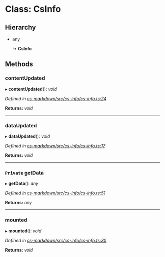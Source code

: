 # Class: CsInfo

## Hierarchy

* any

  ↳ **CsInfo**

## Methods

###  contentUpdated

▸ **contentUpdated**(): *void*

*Defined in [cs-markdown/src/cs-info/cs-info.ts:24](https://github.com/TNOCS/csnext/blob/99cbd46d/packages/cs-markdown/src/cs-info/cs-info.ts#L24)*

**Returns:** *void*

___

###  dataUpdated

▸ **dataUpdated**(): *void*

*Defined in [cs-markdown/src/cs-info/cs-info.ts:17](https://github.com/TNOCS/csnext/blob/99cbd46d/packages/cs-markdown/src/cs-info/cs-info.ts#L17)*

**Returns:** *void*

___

### `Private` getData

▸ **getData**(): *any*

*Defined in [cs-markdown/src/cs-info/cs-info.ts:51](https://github.com/TNOCS/csnext/blob/99cbd46d/packages/cs-markdown/src/cs-info/cs-info.ts#L51)*

**Returns:** *any*

___

###  mounted

▸ **mounted**(): *void*

*Defined in [cs-markdown/src/cs-info/cs-info.ts:30](https://github.com/TNOCS/csnext/blob/99cbd46d/packages/cs-markdown/src/cs-info/cs-info.ts#L30)*

**Returns:** *void*
